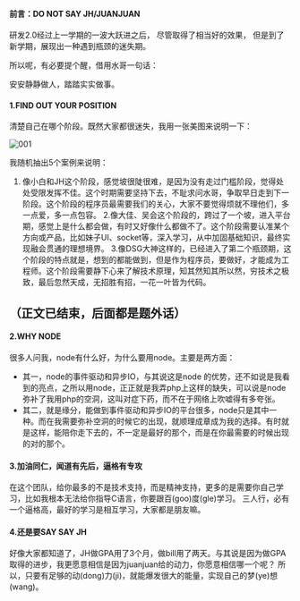 #### 前言：DO NOT SAY JH/JUANJUAN
研发2.0经过上一学期的一波大跃进之后，
尽管取得了相当好的效果，
但是到了新学期，展现出一种遇到瓶颈的迷失期。

所以呢，有必要提个醒，借用水哥一句话：

> 
安安静静做人，踏踏实实做事。

#### 1.FIND OUT YOUR POSITION
清楚自己在哪个阶段。既然大家都很迷失，我用一张美图来说明一下：

![001](http://log.fyscu.com/usr/uploads/2014/09/862556436.png)

我随机抽出5个案例来说明：
1. 像小白和JH这个阶段，感觉坡很陡很难，是因为没有走过门槛阶段，觉得处处受限发挥不佳。这个时期需要坚持下去，不耻求问水哥，争取早日走到下一阶段。这个阶段的程序员最需要我们的关心，大家不要觉得烦就不理他们，多一点爱，多一点包容。
2.像大佳、吴会这个阶段的，跨过了一个坡，进入平台期，感觉上是什么都会做，有时又好像什么都做不了。这个阶段需要认准某个方向或产品，比如妹子UI、socket等，深入学习，从中加固基础知识，最终实现融会贯通的理想境界。
3.像DSG大神这样的，已经进入了第二个瓶颈期，这个阶段的特点就是，想到的都能做到，但是作为程序员，要做好，才能成为工程师。这个阶段需要静下心来了解技术原理，知其然知其所以然，穷技术之极致，最后忽然天成，无招胜有招，一花一叶皆为代码。

## （正文已结束，后面都是题外话）
#### 2.WHY NODE
很多人问我，node有什么好，为什么要用node。主要是两方面：
- 其一，node的事件驱动和异步IO，与其说这是node 的优势，还不如说是我看到的亮点，之所以用node，正正就是我弄php上这样的缺失，可以说是node弥补了我用php的空洞，这叫对症下药，而不在于网络上吹嘘得有多夸张。
- 其二，就是缘分，能做到事件驱动和异步IO的平台很多，node只是其中一种。而在我需要弥补空洞的时候它的出现，就顺理成章成为我的选择。有时就是这样，能陪你走下去的，不一定是最好的那个，而是在你最需要的时候出现的对的那个。
#### 3.加油同仁，闻道有先后，逼格有专攻
在这个团队，给你最多的不是技术支持，而是精神支持，更多的是需要你自己学习，比如我根本无法给你指导C语言，你要跟百(goo)度(gle)学习。
三人行，必有一个逼格高，最好的学习是相互学习，大家都是朋友嘛。
#### 4.还是要SAY SAY JH
好像大家都知道了，JH做GPA用了3个月，做bill用了两天。与其说是因为做GPA取得的进步，我更愿意相信是因为juanjuan给的动力，你愿意相信哪一个呢？
所以，只要有足够的动(dong)力(ji)，就能爆发很大的能量，实现自己的梦(ye)想(wang)。
